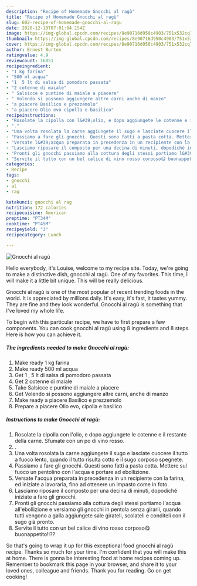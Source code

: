 ```yaml
---
description: "Recipe of Homemade Gnocchi al ragù"
title: "Recipe of Homemade Gnocchi al ragù"
slug: 602-recipe-of-homemade-gnocchi-al-ragu
date: 2020-12-10T07:01:04.154Z
image: https://img-global.cpcdn.com/recipes/8e90716d950c4903/751x532cq70/gnocchi-al-ragu-recipe-main-photo.jpg
thumbnail: https://img-global.cpcdn.com/recipes/8e90716d950c4903/751x532cq70/gnocchi-al-ragu-recipe-main-photo.jpg
cover: https://img-global.cpcdn.com/recipes/8e90716d950c4903/751x532cq70/gnocchi-al-ragu-recipe-main-photo.jpg
author: Ernest Burton
ratingvalue: 4.9
reviewcount: 16051
recipeingredient:
- "1 kg farina"
- "500 ml acqua"
- "1  5 lt di salsa di pomodoro passata"
- "2 cotenne di maiale"
- " Salsicce e puntine di maiale a piacere"
- " Volendo si possono aggiungere altre carni anche di manzo"
- "a piacere Basilico e prezzemolo"
- "a piacere Olio evo cipolla e basilico"
recipeinstructions:
- "Rosolate la cipolla con l&#39;olio, e dopo aggiungete le cotenne e il restante della carne. Sfumate con un po di vino rosso."
- "."
- "Una volta rosolata la carne aggiungete il sugo e lasciate cuocere il tutto a fuoco lento, quando il tutto risulta cotto e il sugo corposo spegnete."
- "Passiamo a fare gli gnocchi. Questi sono fatti a pasta cotta. Mettere sul fuoco un pentolino con l&#39;acqua e portare ad ebollizione."
- "Versate l&#39;acqua preparata in precedenza in un recipiente con la farina, ed iniziate a lavorarla, fino ad ottenere un impasto come in foto."
- "Lasciamo riposare il composto per una decina di minuti, dopodiché iniziate a fare gli gnocchi."
- "Pronti gli gnocchi passiamo alla cottura degli stessi portiamo l&#39;acqua all&#39;ebollizione e versiamo gli gnocchi in pentola senza girarli, quando tutti vengono a galla aggiungete sale girateli, scolateli e conditeli con il sugo già pronto."
- "Servite il tutto con un bel calice di vino rosso corposo😋 buonappetito!!??"
categories:
- Recipe
tags:
- gnocchi
- al
- rag

katakunci: gnocchi al rag 
nutrition: 172 calories
recipecuisine: American
preptime: "PT34M"
cooktime: "PT45M"
recipeyield: "3"
recipecategory: Lunch

---
```



![Gnocchi al ragù](https://img-global.cpcdn.com/recipes/8e90716d950c4903/751x532cq70/gnocchi-al-ragu-recipe-main-photo.jpg)

Hello everybody, it's Louise, welcome to my recipe site. Today, we're going to make a distinctive dish, gnocchi al ragù. One of my favorites. This time, I will make it a little bit unique. This will be really delicious.



Gnocchi al ragù is one of the most popular of recent trending foods in the world. It is appreciated by millions daily. It's easy, it's fast, it tastes yummy. They are fine and they look wonderful. Gnocchi al ragù is something that I've loved my whole life.


To begin with this particular recipe, we have to first prepare a few components. You can cook gnocchi al ragù using 8 ingredients and 8 steps. Here is how you can achieve it.

<!--inarticleads1-->

##### The ingredients needed to make Gnocchi al ragù:

1. Make ready 1 kg farina
1. Make ready 500 ml acqua
1. Get 1 , 5 lt di salsa di pomodoro passata
1. Get 2 cotenne di maiale
1. Take  Salsicce e puntine di maiale a piacere
1. Get  Volendo si possono aggiungere altre carni, anche di manzo
1. Make ready a piacere Basilico e prezzemolo
1. Prepare a piacere Olio evo, cipolla e basilico




<!--inarticleads2-->

##### Instructions to make Gnocchi al ragù:

1. Rosolate la cipolla con l&#39;olio, e dopo aggiungete le cotenne e il restante della carne. Sfumate con un po di vino rosso.
1. .
1. Una volta rosolata la carne aggiungete il sugo e lasciate cuocere il tutto a fuoco lento, quando il tutto risulta cotto e il sugo corposo spegnete.
1. Passiamo a fare gli gnocchi. Questi sono fatti a pasta cotta. Mettere sul fuoco un pentolino con l&#39;acqua e portare ad ebollizione.
1. Versate l&#39;acqua preparata in precedenza in un recipiente con la farina, ed iniziate a lavorarla, fino ad ottenere un impasto come in foto.
1. Lasciamo riposare il composto per una decina di minuti, dopodiché iniziate a fare gli gnocchi.
1. Pronti gli gnocchi passiamo alla cottura degli stessi portiamo l&#39;acqua all&#39;ebollizione e versiamo gli gnocchi in pentola senza girarli, quando tutti vengono a galla aggiungete sale girateli, scolateli e conditeli con il sugo già pronto.
1. Servite il tutto con un bel calice di vino rosso corposo😋 buonappetito!!??




So that's going to wrap it up for this exceptional food gnocchi al ragù recipe. Thanks so much for your time. I'm confident that you will make this at home. There is gonna be interesting food at home recipes coming up. Remember to bookmark this page in your browser, and share it to your loved ones, colleague and friends. Thank you for reading. Go on get cooking!
